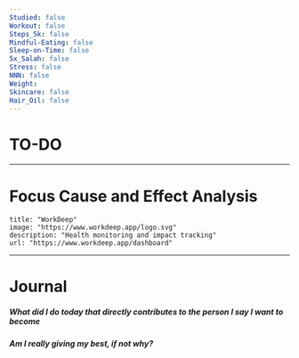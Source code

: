 ```yaml
---
Studied: false
Workout: false
Steps_5k: false
Mindful-Eating: false
Sleep-on-Time: false
5x_Salah: false
Stress: false
NNN: false
Weight: 
Skincare: false
Hair_Oil: false
---
```

# TO-DO



---

# Focus Cause and Effect Analysis

```embed
title: "WorkDeep"
image: "https://www.workdeep.app/logo.svg"
description: "Health monitoring and impact tracking"
url: "https://www.workdeep.app/dashboard"
```


---
# Journal
##### What did I do _today_ that directly contributes to the person I say I want to become
##### Am I really giving my best, if not *why*?








